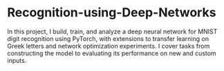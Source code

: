 # Recognition-using-Deep-Networks
In this project, I build, train, and analyze a deep neural network for MNIST digit recognition using PyTorch, with extensions to transfer learning on Greek letters and network optimization experiments. I cover tasks from constructing the model to evaluating its performance on new and custom inputs.
